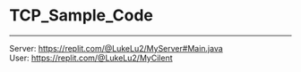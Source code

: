# TCP_Sample_Code
---
Server: https://replit.com/@LukeLu2/MyServer#Main.java<br>
User: https://replit.com/@LukeLu2/MyCilent
